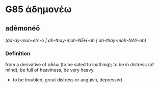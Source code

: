 # G85 ἀδημονέω

## adēmonéō

_(ad-ay-mon-eh'-o | ah-thay-moh-NEH-oh | ah-thay-moh-NAY-oh)_

### Definition

from a derivative of ἀδέω (to be sated to loathing); to be in distress (of mind); be full of heaviness, be very heavy.

- to be troubled, great distress or anguish, depressed


